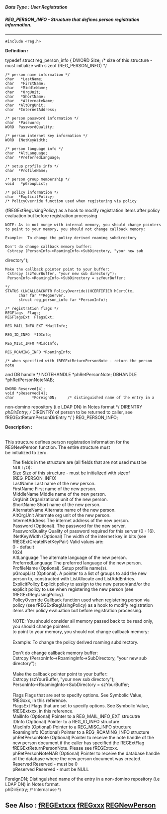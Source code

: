 ##### Data Type : User Registration
##### REG_PERSON_INFO - Structure that defines person registration information.
---
```
#include <reg.h>
```

**Definition :**

typedef struct reg_person_info
	{
	DWORD  Size;   /* size of this structure - must initialize with sizeof 
(REG_PERSON_INFO) */

	/* person name information */
	char   *LastName;
	char   *FirstName;
	char   *MiddleName;
	char   *OrgUnit;
	char   *ShortName;
	char   *AlternateName;
	char  *AltOrgUnit;
	char  *InternetAddress;

	/* person password information */
	char  *Password;
	WORD  PasswordQuality;

	/* person internet key information */
	WORD  INetKeyWidth;

	/* person language info */
	char  *AltLanguage;
	char  *PreferredLanguage;

	/* setup profile info */
	char  *ProfileName;

	/* person group membership */
	void   *pGroupList;

	/* policy information */
	char  *ExplicitPolicy;
	/* PolicyOverride function used when registering via policy 
(fREGExtRegUsingPolicy) 
	as a hook to modify registration items after policy evaluation but 
before 
	registration processing
	
	NOTE: As to not munge with internal memory, you should change pointers 
	to point to your memory, you should not change callback memory:
	
	Example:  To change the policy derived roaming subdirectory
	
	Don't do change callback memory buffer:
	 Cstrcpy (PersonInfo->RoamingInfo->SubDirectory, "your new sub 
directory");

	Make the callback pointer point to your buffer:
	 Cstrcpy (szYourBuffer, "your new sub directory");
	 PersonInfo->RoamingInfo->SubDirectory = szYourBuffer;
	
	*/
	STATUS (LNCALLBACKPTR PolicyOverride)(HCERTIFIER hCertCtx, 
	      char far **RegServer,
	      struct reg_person_info far *PersonInfo);

	/* registration flags */
	REGFlags  Flags;
	REGFlagsExt  FlagsExt;

	REG_MAIL_INFO_EXT *MailInfo;

	REG_ID_INFO  *IDInfo;
	
	REG_MISC_INFO *MiscInfo;

	REG_ROAMING_INFO *RoamingInfo;

	/* when specified with fREGExtReturnPersonNote - return the person note 
and DB handle */
	NOTEHANDLE  *phRetPersonNote;
	DBHANDLE  *phRetPersonNoteNAB;

	DWORD Reserved[4];
	void *pReserved[4];
	char        *ForeignDN;     /* distinguished name of the entry in a 
non-domino repository (i.e LDAP DN) in Notes format */
	DIRENTRY    *phDirEntry;    /* DIRENTRY of person to be returned to 
caller, see fREGExtReturnPersonDirEntry */
	} REG_PERSON_INFO;



**Description :**

<br>
This structure defines person registration information for the REGNewPerson function.  The entire structure must<br>
be initialized to zero.<br>

<ul>The fields in the structure are (all fields that are not used must be NULL/O):<br>
Size			Size of this structure - must be initialized with sizeof (REG_PERSON_INFO)<br>
LastName			Last name of the new person.<br>
FirstName			First name of the new person.<br>
MiddleName		Middle name of the new person.<br>
OrgUnit			Organizational unit of the new person.<br>
ShortName			Short name of the new person.<br>
AlternateName		Alternate name of the new person.<br>
AltOrgUnit			Alternate org unit of the new person.<br>
InternetAddress		The internet address of the new person.<br>
Password  			(Optional).  The password for the new server.<br>
PasswordQuality		Quality of password required for this server (0 - 16).<br>
INetKeyWidth		(Optional) The width of the internet key in bits (see fREGExtCreateINetKeyPair) Valid values are:<br>
					0 - default<br>
					1024<br>
AltLanguage		The alternate language of the new person.<br>
PreferredLanguage		The preferred language of the new person.<br>
ProfileName  		(Optional).  Setup profile name(s).<br>
pGroupList  			(Optional).  A pointer to a list of groups to add the new person to, constructed with ListAllocate and ListAddEntries. <br>
ExplicitPolicy		Explicit policy to assign to the new person(and/or the explicit policy to use when registering the new person (see fREGExtRegUsingPolicy).<br>
PolicyOverride		Callback function used when registering person via policy (see fREGExtRegUsingPolicy) as a hook to modify registration items after policy evaluation but before 					registration processing.<br>
	<br>
				NOTE: You should consider all memory passed back to be read only, you should change pointers <br>
					to point to your memory, you should not change callback memory:<br>
	<br>
				Example:  To change the policy derived roaming subdirectory.<br>
	<br>
				Don't do change callback memory buffer:<br>
					Cstrcpy (PersonInfo-&gt;RoamingInfo-&gt;SubDirectory, &quot;your new sub directory&quot;);<br>
<br>
				Make the callback pointer point to your buffer:<br>
					Cstrcpy (szYourBuffer, &quot;your new sub directory&quot;);<br>
					PersonInfo-&gt;RoamingInfo-&gt;SubDirectory = szYourBuffer;<br>
<br>
Flags  			Flags that are set to specify options.  See Symbolic Value, fREGxxx, in this reference.<br>
FlagsExt 	 		Flags that are set to specify options.  See Symbolic Value, fREGExtxxx, in this reference.<br>
MailInfo			(Optional) Pointer to a REG_MAIL_INFO_EXT strucutre<br>
IDInfo			(Optional) Pointer to a REG_ID_INFO structure<br>
MiscInfo			(Optional) Pointer to a REG_MISC_INFO structure<br>
RoamingInfo		(Optional) Pointer to a REG_ROAMING_INFO structure<br>
phRetPersonNote		(Optional) Pointer to receive the note handle of the new person document if the caller has specified the REGExtFlag fREGExtReturnPersonNote.  Please see fREGExtxxx.<br>
phRetPersonNoteNAB	(Optional) Pointer to receive the database handle of the database where the new person document was created.<br>
Reserved			Reserved - must be 0<br>
pReserved			Reserved - must be NULL</ul>
   ForeignDN;     		Distinguished name of the entry in a non-domino repository (i.e LDAP DN) in Notes format.<br>
   phDirEntry;   		<font size="2">/* Internal use */</font>


**See Also :**
[fREGExtxxx](/domino-c-api-docs/reference/Symb/fREGExtxxx)
[fREGxxx](/domino-c-api-docs/reference/Symb/fREGxxx)
[REGNewPerson](/domino-c-api-docs/reference/Func/REGNewPerson)
---

